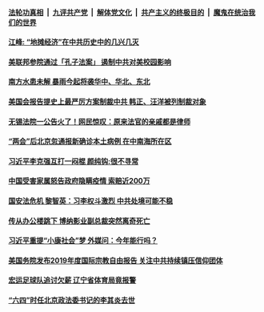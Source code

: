 ####  [法轮功真相](../../../../basic/blob/master/README.md?t=06120531) &nbsp;|&nbsp; [九评共产党](../../../../9ping.md/blob/master/README.md?t=06120531) &nbsp;|&nbsp; [解体党文化](../../../../jtdwh.md/blob/master/README.md?t=06120531)  &nbsp;|&nbsp; [共产主义的终极目的](../../../../gczydzjmd.md/blob/master/README.md?t=06120531) &nbsp;|&nbsp; [魔鬼在统治我们的世界](../../../../mgztzwmdsj.md/blob/master/README.md?t=06120531) 

#### [江峰: “地摊经济”在中共历史中的几兴几灭](../pages/soh5/389332.md?t=06120531) 
#### [美联邦参院通过「孔子法案」 遏制中共对美校园影响](../pages/soh5/389302.md?t=06120531) 
#### [南方水患未解 暴雨今起将袭华中、华北、东北](../pages/soh5/389206.md?t=06120531) 
#### [美国会报告提史上最严厉方案制裁中共 韩正、汪洋被列制裁对象](../pages/soh5/389194.md?t=06120531) 
#### [无锡法院一公告火了！网民惊叹：原来法官的亲戚都是律师](../pages/soh5/389149.md?t=06120531) 
#### [“两会”后北京忽通报新确诊本土病例 在中南海所在区](../pages/soh5/389185.md?t=06120531) 
#### [习近平李克强互打一闷棍  颜纯钩:很不寻常](../pages/soh5/389170.md?t=06120531) 
#### [中国受害家属怒告政府隐瞒疫情 索赔近200万](../pages/soh5/389140.md?t=06120531) 
#### [国安法危机 黎智英：习李权斗激烈 中共处境可能不稳](../pages/soh5/389131.md?t=06120531) 
#### [传从办公楼跳下 博纳影业副总裁突然离奇死亡](../pages/soh5/389107.md?t=06120531) 
#### [习近平重提“小康社会”梦 外媒问：今年能行吗？](../pages/soh5/389047.md?t=06120531) 
#### [美国务院发布2019年度国际宗教自由报告 关注中共持续镇压信仰团体](../pages/soh5/389062.md?t=06120531) 
#### [宏运足球队追讨欠薪 辽宁省体育局竟报警](../pages/soh5/388975.md?t=06120531) 
#### [“六四”时任北京政法委书记的李其炎去世](../pages/soh5/389005.md?t=06120531) 

